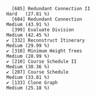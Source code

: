       [685] Redundant Connection II                                      Hard   (27.81 %)
      [684] Redundant Connection                                         Medium (43.91 %)
      [399] Evaluate Division                                            Medium (42.45 %)
    ✔ [332] Reconstruct Itinerary                                        Medium (29.99 %)
    ✔ [310] Minimum Height Trees                                         Medium (28.99 %)
    ✔ [210] Course Schedule II                                           Medium (30.36 %)
    ✔ [207] Course Schedule                                              Medium (33.81 %)
    ✔ [133] Clone Graph                                                  Medium (25.18 %)
